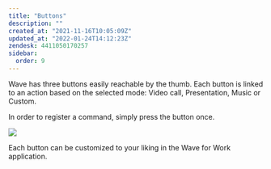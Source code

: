 ```yaml
---
title: "Buttons"
description: ""
created_at: "2021-11-16T10:05:09Z"
updated_at: "2022-01-24T14:12:23Z"
zendesk: 4411050170257
sidebar:
  order: 9
---
```


Wave has three buttons easily reachable by the thumb. Each button is linked to an action based on the selected mode: Video call, Presentation, Music or Custom.

In order to register a command, simply press the button once.

![](/images/article_4411050170001_image_0.png)

Each button can be customized to your liking in the Wave for Work application.
